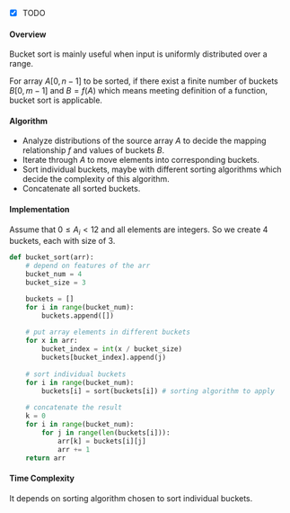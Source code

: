 - [x] TODO

#### Overview

Bucket sort is mainly useful when input is uniformly distributed over a range.

For array $A[0,n-1]$ to be sorted, if there exist a finite number of buckets $B[0,m-1]$ and $B=f(A)$ which means meeting definition of a function, bucket sort is applicable.

#### Algorithm

- Analyze distributions of the source array $A$ to decide the mapping relationship $f$ and values of buckets $B$.
- Iterate through $A$ to move elements into corresponding buckets.
- Sort individual buckets, maybe with different sorting algorithms which decide the complexity of this algorithm.
- Concatenate all sorted buckets.

#### Implementation

Assume that $0\le A_i<12$ and all elements are integers. So we create 4 buckets, each with size of 3.

```python
def bucket_sort(arr): 
    # depend on features of the arr
    bucket_num = 4
    bucket_size = 3

    buckets = [] 
    for i in range(bucket_num): 
        buckets.append([]) 
          
    # put array elements in different buckets  
    for x in arr: 
        bucket_index = int(x / bucket_size)  
        buckets[bucket_index].append(j) 
      
    # sort individual buckets  
    for i in range(bucket_num): 
        buckets[i] = sort(buckets[i]) # sorting algorithm to apply
          
    # concatenate the result 
    k = 0
    for i in range(bucket_num): 
        for j in range(len(buckets[i])): 
            arr[k] = buckets[i][j] 
            arr += 1
    return arr 
```

#### Time Complexity

It depends on sorting algorithm chosen to sort individual buckets.
